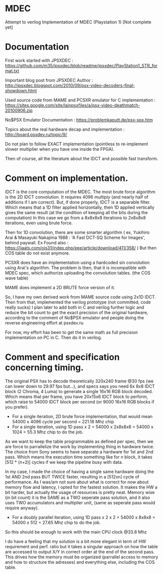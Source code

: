 # MDEC
Attempt to verilog Implementation of MDEC (Playstation 1)
[Not complete yet]

# Documentation

First work started with JPSXDEC :
https://github.com/m35/jpsxdec/blob/readme/jpsxdec/PlayStation1_STR_format.txt

Important blog post from JPSXDEC Author :
http://jpsxdec.blogspot.com/2010/09/psx-video-decoders-final-showdown.html

Used source code from MAME and PCSXR emulator for C implementation :
https://sites.google.com/site/lainpsxfiles/a/psx-video-deathmatch-20100906.zip

No$PSX Emulator Documentation :
https://problemkaputt.de/psx-spx.htm

Topics about the real hardware decap and implementation :
http://board.psxdev.ru/topic/9/

Do not plan to follow EXACT implementation (pointless to re-implement slower multiplier when you have one inside the FPGA).

Then of course, all the literature about the IDCT and possible fast transform.

# Comment on implementation.

IDCT is the core computation of the MDEC.
The most brute force algorithm is the 2D IDCT convolution. It requires 4096 multiply (and nearly half of additions if I am correct).
But, if done properly, IDCT is a separable filter. 
Which means that a 1D filter applied horizontally, then 1D applied vertically gives the same result
(at the condition of keeping all the bits during the computation)
In this case we go from a 8x8x8x8 iterations to 2x8x8x8 iterations, even using brute force.

Then for 1D convolution, there are some smarter algorithm ( ex, Yukihiro Arai &  Masayuki Nakajima 1988 : 'A Fast DCT-SQ Scheme for Images', behind paywall.
Ex Found also : https://jiaats.com/ojs31/index.php/eee/article/download/411/358/ )
But then COS table do not exist anymore.

PCSXR does have an implementation using a hardcoded sin convolution using Arai's algorithm.
The problem is then, that it is incompatible with MDEC spec, which authorize uploading the convolution tables. (the COS wave table)

MAME does implement a 2D BRUTE force version of it.

So, I have my own derived work from MAME source code using 2x1D IDCT. Then from that, implemented the verilog prototype (not committed, code really sucks)
I plan later to add both in C and verilog further logic and reduce the bit count to get the exact precision of the original hardware,
according to the comment of No$PSX emulator and people doing the reverse engineering effort at psxdev.ru

For now, my effort has been to get the same math as full precision implementation on PC in C.
Then do it in verilog.

# Comment and specification concerning timing.

The original PSX has to decode theoretically 320x240 frame @30 fps (we can lower down to 29.97 fps but...), and specs says you need 6x 8x8 IDCT block (2 Chroma, 4 Luma) to generate a single 16x16 RGB block decoded.
Which means that per frame, you have 20x15x6 IDCT block to perform, which raise to 54000 IDCT block per second (or 9000 16x16 RGB blocks if you prefer).
- For a single iteration, 2D brute force implementation, that would mean 54000 x 4096 cycle per second = 221.18 Mhz chip
- For a single iteration, using 1D pass x 2 = 54000 x 2x8x8x8 = 54000 x 1024 = 55.3 Mhz chip to do the job.

As we want to keep the table programmable as defined per spec, then we are force to parrallelize the work by implementing thing in hardware twice.
The choice from Sony seems to have separate a hardware for 1st and 2nd pass. Which means the execution time something like for n block, it takes [512 * (n+2)] cycles if we keep the pipeline busy with data.

In my case, I made the choice of having a single same hardware doing the 1st AND 2nd pass BUT TWICE faster, resulting in a [512xn] cycle of performance.
As I was/am not sure about what is correct for now about memory flow and latency, I opted for the fastest solution.
It makes the HW a bit harder, but actually the usage of resources is pretty neat. Memory wise (in bit count) it is the SAME as a TWO seperate pass solution,
and it also uses TWO accumulators and multiplier unit, (same as seperate pass would require anyway).

- For a doubly parallel iteration, using 1D pass x 2 x 2 = 54000 x 8x8x8 = 54000 x 512 = 27.65 Mhz chip to do the job.

So this should be enough to work with the main CPU clock @33.8 Mhz

I do have a feeling that my solution is a bit more elegant in term of HW requirement and perf. ratio but it takes a singular approach on how the table are accessed to output X/Y in correct order
at the end of the second pass. This drives how the memory must be organized (parrallel access to memory and how to structure the adresses) and everything else, including the COS table.

